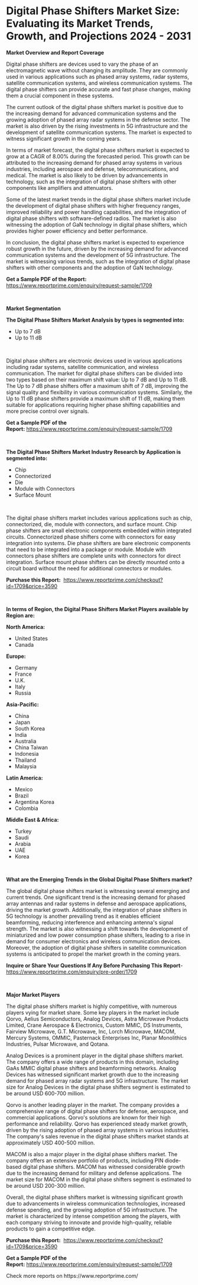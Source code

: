 <p><h1>Digital Phase Shifters Market Size: Evaluating its Market Trends, Growth, and Projections 2024 - 2031</h1></p><p><strong>Market Overview and Report Coverage</strong></p>
<p><p>Digital phase shifters are devices used to vary the phase of an electromagnetic wave without changing its amplitude. They are commonly used in various applications such as phased array systems, radar systems, satellite communication systems, and wireless communication systems. The digital phase shifters can provide accurate and fast phase changes, making them a crucial component in these systems.</p><p>The current outlook of the digital phase shifters market is positive due to the increasing demand for advanced communication systems and the growing adoption of phased array radar systems in the defense sector. The market is also driven by the rising investments in 5G infrastructure and the development of satellite communication systems. The market is expected to witness significant growth in the coming years.</p><p>In terms of market forecast, the digital phase shifters market is expected to grow at a CAGR of 8.00% during the forecasted period. This growth can be attributed to the increasing demand for phased array systems in various industries, including aerospace and defense, telecommunications, and medical. The market is also likely to be driven by advancements in technology, such as the integration of digital phase shifters with other components like amplifiers and attenuators.</p><p>Some of the latest market trends in the digital phase shifters market include the development of digital phase shifters with higher frequency ranges, improved reliability and power handling capabilities, and the integration of digital phase shifters with software-defined radios. The market is also witnessing the adoption of GaN technology in digital phase shifters, which provides higher power efficiency and better performance.</p><p>In conclusion, the digital phase shifters market is expected to experience robust growth in the future, driven by the increasing demand for advanced communication systems and the development of 5G infrastructure. The market is witnessing various trends, such as the integration of digital phase shifters with other components and the adoption of GaN technology.</p></p>
<p><strong>Get a Sample PDF of the Report:</strong> <a href="https://www.reportprime.com/enquiry/request-sample/1709">https://www.reportprime.com/enquiry/request-sample/1709</a></p>
<p>&nbsp;</p>
<p><strong>Market Segmentation</strong></p>
<p><strong>The Digital Phase Shifters Market Analysis by types is segmented into:</strong></p>
<p><ul><li>Up to 7 dB</li><li>Up to 11 dB</li></ul></p>
<p>&nbsp;</p>
<p><p>Digital phase shifters are electronic devices used in various applications including radar systems, satellite communication, and wireless communication. The market for digital phase shifters can be divided into two types based on their maximum shift value: Up to 7 dB and Up to 11 dB. The Up to 7 dB phase shifters offer a maximum shift of 7 dB, improving the signal quality and flexibility in various communication systems. Similarly, the Up to 11 dB phase shifters provide a maximum shift of 11 dB, making them suitable for applications requiring higher phase shifting capabilities and more precise control over signals.</p></p>
<p><strong>Get a Sample PDF of the Report:</strong>&nbsp;<a href="https://www.reportprime.com/enquiry/request-sample/1709">https://www.reportprime.com/enquiry/request-sample/1709</a></p>
<p>&nbsp;</p>
<p><strong>The Digital Phase Shifters Market Industry Research by Application is segmented into:</strong></p>
<p><ul><li>Chip</li><li>Connectorized</li><li>Die</li><li>Module with Connectors</li><li>Surface Mount</li></ul></p>
<p>&nbsp;</p>
<p><p>The digital phase shifters market includes various applications such as chip, connectorized, die, module with connectors, and surface mount. Chip phase shifters are small electronic components embedded within integrated circuits. Connectorized phase shifters come with connectors for easy integration into systems. Die phase shifters are bare electronic components that need to be integrated into a package or module. Module with connectors phase shifters are complete units with connectors for direct integration. Surface mount phase shifters can be directly mounted onto a circuit board without the need for additional connectors or modules.</p></p>
<p><strong>Purchase this Report:</strong>&nbsp; <a href="https://www.reportprime.com/checkout?id=1709&price=3590">https://www.reportprime.com/checkout?id=1709&price=3590</a></p>
<p>&nbsp;</p>
<p><strong>In terms of Region, the Digital Phase Shifters Market Players available by Region are:</strong></p>
<p>
    <p> <strong> North America: </strong>
        <ul>
            <li>United States</li>
            <li>Canada</li>
        </ul>
        </p> 
    <p> <strong> Europe: </strong>
        <ul>
            <li>Germany</li>
            <li>France</li>
            <li>U.K.</li>
            <li>Italy</li>
            <li>Russia</li>
        </ul>
        </p> 
    <p> <strong> Asia-Pacific: </strong>
        <ul>
            <li>China</li>
            <li>Japan</li>
            <li>South Korea</li>
            <li>India</li>
            <li>Australia</li>
            <li>China Taiwan</li>
            <li>Indonesia</li>
            <li>Thailand</li>
            <li>Malaysia</li>
        </ul>
        </p> 
    <p> <strong> Latin America: </strong>
        <ul>
            <li>Mexico</li>
            <li>Brazil</li>
            <li>Argentina Korea</li>
            <li>Colombia</li>
        </ul>
        </p> 
    <p> <strong> Middle East & Africa: </strong>
        <ul>
            <li>Turkey</li>
            <li>Saudi</li>
            <li>Arabia</li>
            <li>UAE</li>
            <li>Korea</li>
        </ul>
    </p>
    </p>
<p>&nbsp;</p>
<p><strong>What are the Emerging Trends in the Global Digital Phase Shifters market?</strong></p>
<p><p>The global digital phase shifters market is witnessing several emerging and current trends. One significant trend is the increasing demand for phased array antennas and radar systems in defense and aerospace applications, driving the market growth. Additionally, the integration of phase shifters in 5G technology is another prevailing trend as it enables efficient beamforming, reducing interference and enhancing antenna's signal strength. The market is also witnessing a shift towards the development of miniaturized and low power consumption phase shifters, leading to a rise in demand for consumer electronics and wireless communication devices. Moreover, the adoption of digital phase shifters in satellite communication systems is anticipated to propel the market growth in the coming years.</p></p>
<p><strong>Inquire or Share Your Questions If Any Before Purchasing This Report</strong>- <a href="https://www.reportprime.com/enquiry/pre-order/1709">https://www.reportprime.com/enquiry/pre-order/1709</a></p>
<p>&nbsp;</p>
<p><strong>Major Market Players</strong></p>
<p><p>The digital phase shifters market is highly competitive, with numerous players vying for market share. Some key players in the market include Qorvo, Aelius Semiconductors, Analog Devices, Astra Microwave Products Limited, Crane Aerospace & Electronics, Custom MMIC, DS Instruments, Fairview Microwave, G.T. Microwave, Inc, Lorch Microwave, MACOM, Mercury Systems, OMMIC, Pasternack Enterprises Inc, Planar Monolithics Industries, Pulsar Microwave, and Qotana.</p><p>Analog Devices is a prominent player in the digital phase shifters market. The company offers a wide range of products in this domain, including GaAs MMIC digital phase shifters and beamforming networks. Analog Devices has witnessed significant market growth due to the increasing demand for phased array radar systems and 5G infrastructure. The market size for Analog Devices in the digital phase shifters segment is estimated to be around USD 600-700 million.</p><p>Qorvo is another leading player in the market. The company provides a comprehensive range of digital phase shifters for defense, aerospace, and commercial applications. Qorvo's solutions are known for their high performance and reliability. Qorvo has experienced steady market growth, driven by the rising adoption of phased array systems in various industries. The company's sales revenue in the digital phase shifters market stands at approximately USD 400-500 million.</p><p>MACOM is also a major player in the digital phase shifters market. The company offers an extensive portfolio of products, including PIN diode-based digital phase shifters. MACOM has witnessed considerable growth due to the increasing demand for military and defense applications. The market size for MACOM in the digital phase shifters segment is estimated to be around USD 200-300 million.</p><p>Overall, the digital phase shifters market is witnessing significant growth due to advancements in wireless communication technologies, increased defense spending, and the growing adoption of 5G infrastructure. The market is characterized by intense competition among the players, with each company striving to innovate and provide high-quality, reliable products to gain a competitive edge.</p></p>
<p><strong>Purchase this Report:</strong>&nbsp;&nbsp;<a href="https://www.reportprime.com/checkout?id=1709&price=3590">https://www.reportprime.com/checkout?id=1709&price=3590</a></p>
<p></p>
<p><strong>Get a Sample PDF of the Report:</strong>&nbsp;<a href="https://www.reportprime.com/enquiry/request-sample/1709">https://www.reportprime.com/enquiry/request-sample/1709</a></p>
<p>Check more reports on https://www.reportprime.com/</p>